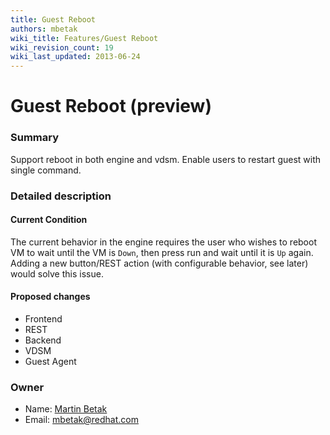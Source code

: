 ```yaml
---
title: Guest Reboot
authors: mbetak
wiki_title: Features/Guest Reboot
wiki_revision_count: 19
wiki_last_updated: 2013-06-24
---
```


# Guest Reboot (preview)

### Summary

Support reboot in both engine and vdsm. Enable users to restart guest with single command.

### Detailed description

#### Current Condition

The current behavior in the engine requires the user who wishes to reboot VM to wait until the VM is `Down`, then press run and wait until it is `Up` again. Adding a new button/REST action (with configurable behavior, see later) would solve this issue.

#### Proposed changes

*   Frontend
*   REST
*   Backend
*   VDSM
*   Guest Agent

### Owner

*   Name: [Martin Betak](User:Mbetak)
*   Email: <mbetak@redhat.com>
